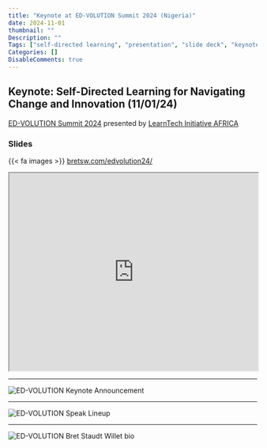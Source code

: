 ```yaml
---
title: "Keynote at ED-VOLUTION Summit 2024 (Nigeria)"
date: 2024-11-01
thumbnail: ""
Description: ""
Tags: ["self-directed learning", "presentation", "slide deck", "keynote", "Nigeria", "Africa"]
Categories: []
DisableComments: true
---
```


## Keynote: Self-Directed Learning for Navigating Change and Innovation (11/01/24)

[ED-VOLUTION Summit 2024](https://learntechinitiative.org/edvolution2024/) presented by [LearnTech Initiative AFRICA](https://learntechinitiative.org/)

### Slides

{{< fa images >}} [bretsw.com/edvolution24/](https://bretsw.com/edvolution24/)

<iframe 
  id="ED-VOLUTION 2024 Keynote Presentation Slide Deck (Staudt Willet)" 
  title="ED-VOLUTION 2024 Keynote Presentation Slide Deck (Staudt Willet)"
  src="https://bretsw.com/edvolution24/" 
  width="100%" 
  height="400px"
>
</iframe>

---

![ED-VOLUTION Keynote Announcement](/images/edvolution24-announcement.png)

---

![ED-VOLUTION Speak Lineup](/images/edvolution24-speakers.png)

---

![ED-VOLUTION Bret Staudt Willet bio](/images/edvolution24-bsw.png)
